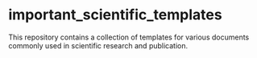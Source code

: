 # important_scientific_templates
This repository contains a collection of templates for various documents commonly used in scientific research and publication.
